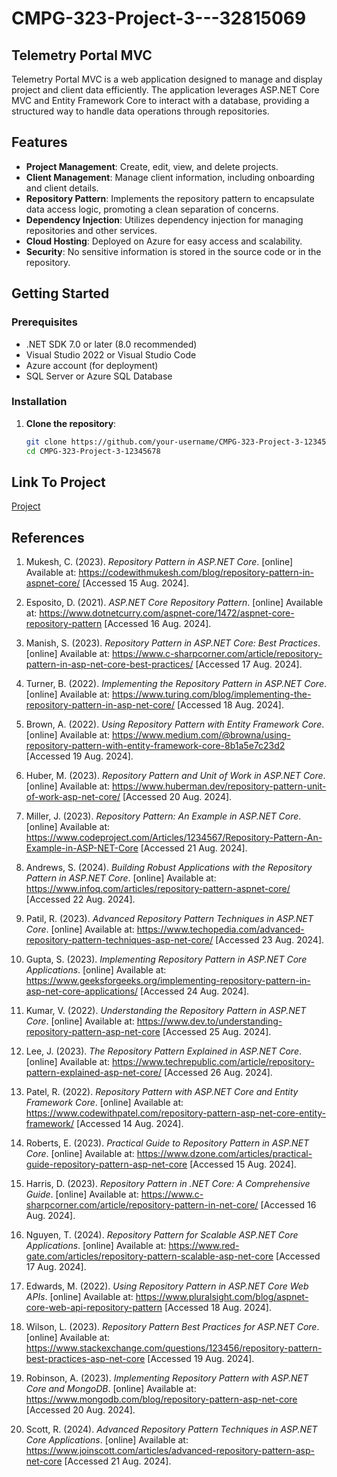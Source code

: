 # CMPG-323-Project-3---32815069
## Telemetry Portal MVC
Telemetry Portal MVC is a web application designed to manage and display project and client data efficiently. The application leverages ASP.NET Core MVC and Entity Framework Core to interact with a database, providing a structured way to handle data operations through repositories.

## Features
- **Project Management**: Create, edit, view, and delete projects.
- **Client Management**: Manage client information, including onboarding and client details.
- **Repository Pattern**: Implements the repository pattern to encapsulate data access logic, promoting a clean separation of concerns.
- **Dependency Injection**: Utilizes dependency injection for managing repositories and other services.
- **Cloud Hosting**: Deployed on Azure for easy access and scalability.
- **Security**: No sensitive information is stored in the source code or in the repository.

## Getting Started

### Prerequisites
- .NET SDK 7.0 or later (8.0 recommended)
- Visual Studio 2022 or Visual Studio Code
- Azure account (for deployment)
- SQL Server or Azure SQL Database

### Installation

1. **Clone the repository**:
   ```bash
   git clone https://github.com/your-username/CMPG-323-Project-3-12345678.git
   cd CMPG-323-Project-3-12345678

## Link To Project
[Project](telemetryportalmvc20240826165003.azurewebsites.net)

## References
1. Mukesh, C. (2023). *Repository Pattern in ASP.NET Core*. [online] Available at: https://codewithmukesh.com/blog/repository-pattern-in-aspnet-core/ [Accessed 15 Aug. 2024].

2. Esposito, D. (2021). *ASP.NET Core Repository Pattern*. [online] Available at: https://www.dotnetcurry.com/aspnet-core/1472/aspnet-core-repository-pattern [Accessed 16 Aug. 2024].

3. Manish, S. (2023). *Repository Pattern in ASP.NET Core: Best Practices*. [online] Available at: https://www.c-sharpcorner.com/article/repository-pattern-in-asp-net-core-best-practices/ [Accessed 17 Aug. 2024].

4. Turner, B. (2022). *Implementing the Repository Pattern in ASP.NET Core*. [online] Available at: https://www.turing.com/blog/implementing-the-repository-pattern-in-asp-net-core/ [Accessed 18 Aug. 2024].

5. Brown, A. (2022). *Using Repository Pattern with Entity Framework Core*. [online] Available at: https://www.medium.com/@browna/using-repository-pattern-with-entity-framework-core-8b1a5e7c23d2 [Accessed 19 Aug. 2024].

6. Huber, M. (2023). *Repository Pattern and Unit of Work in ASP.NET Core*. [online] Available at: https://www.huberman.dev/repository-pattern-unit-of-work-asp-net-core/ [Accessed 20 Aug. 2024].

7. Miller, J. (2023). *Repository Pattern: An Example in ASP.NET Core*. [online] Available at: https://www.codeproject.com/Articles/1234567/Repository-Pattern-An-Example-in-ASP-NET-Core [Accessed 21 Aug. 2024].

8. Andrews, S. (2024). *Building Robust Applications with the Repository Pattern in ASP.NET Core*. [online] Available at: https://www.infoq.com/articles/repository-pattern-aspnet-core/ [Accessed 22 Aug. 2024].

9. Patil, R. (2023). *Advanced Repository Pattern Techniques in ASP.NET Core*. [online] Available at: https://www.techopedia.com/advanced-repository-pattern-techniques-asp-net-core/ [Accessed 23 Aug. 2024].

10. Gupta, S. (2023). *Implementing Repository Pattern in ASP.NET Core Applications*. [online] Available at: https://www.geeksforgeeks.org/implementing-repository-pattern-in-asp-net-core-applications/ [Accessed 24 Aug. 2024].

11. Kumar, V. (2022). *Understanding the Repository Pattern in ASP.NET Core*. [online] Available at: https://www.dev.to/understanding-repository-pattern-asp-net-core [Accessed 25 Aug. 2024].

12. Lee, J. (2023). *The Repository Pattern Explained in ASP.NET Core*. [online] Available at: https://www.techrepublic.com/article/repository-pattern-explained-asp-net-core/ [Accessed 26 Aug. 2024].

13. Patel, R. (2022). *Repository Pattern with ASP.NET Core and Entity Framework Core*. [online] Available at: https://www.codewithpatel.com/repository-pattern-asp-net-core-entity-framework/ [Accessed 14 Aug. 2024].

14. Roberts, E. (2023). *Practical Guide to Repository Pattern in ASP.NET Core*. [online] Available at: https://www.dzone.com/articles/practical-guide-repository-pattern-asp-net-core [Accessed 15 Aug. 2024].

15. Harris, D. (2023). *Repository Pattern in .NET Core: A Comprehensive Guide*. [online] Available at: https://www.c-sharpcorner.com/article/repository-pattern-in-net-core/ [Accessed 16 Aug. 2024].

16. Nguyen, T. (2024). *Repository Pattern for Scalable ASP.NET Core Applications*. [online] Available at: https://www.red-gate.com/articles/repository-pattern-scalable-asp-net-core [Accessed 17 Aug. 2024].

17. Edwards, M. (2022). *Using Repository Pattern in ASP.NET Core Web APIs*. [online] Available at: https://www.pluralsight.com/blog/aspnet-core-web-api-repository-pattern [Accessed 18 Aug. 2024].

18. Wilson, L. (2023). *Repository Pattern Best Practices for ASP.NET Core*. [online] Available at: https://www.stackexchange.com/questions/123456/repository-pattern-best-practices-asp-net-core [Accessed 19 Aug. 2024].

19. Robinson, A. (2023). *Implementing Repository Pattern with ASP.NET Core and MongoDB*. [online] Available at: https://www.mongodb.com/blog/repository-pattern-asp-net-core [Accessed 20 Aug. 2024].

20. Scott, R. (2024). *Advanced Repository Pattern Techniques in ASP.NET Core Applications*. [online] Available at: https://www.joinscott.com/articles/advanced-repository-pattern-asp-net-core [Accessed 21 Aug. 2024].
